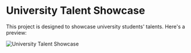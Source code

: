 # University Talent Showcase

This project is designed to showcase university students' talents. Here's a preview:

![University Talent Showcase](GIF/University%20Talent%20Showcase.gif)
